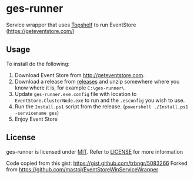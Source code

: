 # ges-runner

Service wrapper that uses [Topshelf](http://topshelf-project.com/) to run EventStore (https://geteventstore.com/)

## Usage

To install do the following:

 1. Download Event Store from http://geteventstore.com.
 2. Download a release from [releases](https://github.com/exira/ges-runner/releases) and unzip somewhere where you know where it is, for example ```C:\ges-runner\```.
 3. Update ```ges-runner.exe.config``` file with location to ```EventStore.ClusterNode.exe``` to run and the ```.esconfig``` you wish to use.
 4. Run the ```Install.ps1``` script from the release. (```powershell ./Install.ps1 -servicename ges```)
 5. Enjoy Event Store

 ## License

ges-runner is licensed under [MIT](http://choosealicense.com/licenses/mit/ "Read more about the MIT License"). Refer to [LICENSE](https://github.com/exira/ges-runner/blob/master/LICENSE) for more information

Code copied from this gist: https://gist.github.com/trbngr/5083266
Forked from https://github.com/mastoj/EventStoreWinServiceWrapper
